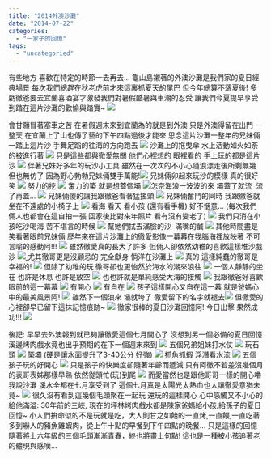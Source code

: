```yaml
---
title: "2014外澳沙灘"
date: "2014-07-22"
categories: 
  - "一家子的回憶"
tags: 
  - "uncategoried"
---
```


有些地方 喜歡在特定的時節一去再去... 龜山島襯著的外澳沙灘是我們家的夏日經典場景 每次我們總趕在秋老虎前才來這裏抓夏天的尾巴 但今年總算不落夏後! 多虧徹爸要去宜蘭喜酒宴才激發我們對暑假酷暑與車潮的忍受 讓我們今夏提早享受到踏在這片沙灘的歡愉與踏實~ ![](images/14471757918_83f2d6733e.jpg)

會甘願冒著塞車之苦 在暑假週末來到宜蘭為的就是到外澳 只是外澳得留在出門一整天 在宜蘭上了山也傳了藝的下午四點過後才能來 思念這片沙灘一整年的兄妹倆 一踏上這片沙 手舞足蹈的往海的方向跑去 [![](images/14655096221_eef308f654.jpg)](http://flickr.com/photos/33703965@N00/14655096221) 沙灘上的拖曳傘 水上活動如火如荼的被進行著 [![](images/14471685339_b9dcb98114.jpg)](http://flickr.com/photos/33703965@N00/14471685339) 只是這些都與徹愛無關 他們心裡想的 眼裡看的 手上玩的都是這片沙 [![](images/14471457919_de796427c0.jpg)](http://flickr.com/photos/33703965@N00/14471457919) 伴著兄妹好多年的玩沙小工具 雖然在一次次的不小心隨浪漂走後所剩無幾 但也無仿了 因為野心勃勃兄妹倆雙手萬能!![](images/14657961642_6dd6568452.jpg) 兄妹倆卯起來玩沙的模樣 真的很好笑 [![](images/14471720808_2a91728491.jpg)](http://flickr.com/photos/33703965@N00/14471720808) 努力的挖 [![](images/14657684442_24cbcf15c9.jpg)](http://flickr.com/photos/33703965@N00/14657684442) 奮力的築 就是想蓋個壩 [![](images/14471660760_d23bd84e76.jpg)](http://flickr.com/photos/33703965@N00/14471660760)怎奈海浪一波波的來 壩蓋了就流  流了再蓋... [![](images/14471712629_dc37e59819.jpg)](http://flickr.com/photos/33703965@N00/14471712629) 兄妹倆傻的讓我跟徹爸看著猛搖頭 [![](images/14635372696_06521797dd.jpg)](http://flickr.com/photos/33703965@N00/14635372696) 兄妹倆奮鬥的同時 我跟徹爸就坐在不遠處的小椅子上 [![](images/14655935634_298cb2d047.jpg)](http://flickr.com/photos/33703965@N00/14655935634) 看海 看天 看小孩 (還有看手機) 好不愜意... (每次我們倆人也都會在這自拍一張 回家後比對來年照片 看有沒有變老了) [![](images/14471718208_929a78122c.jpg)](http://flickr.com/photos/33703965@N00/14471718208) 我們只消在小孩吃沙喝海 苦不堪言的時候 [![](images/14471923967_29eb4c0a3f.jpg)](http://flickr.com/photos/33703965@N00/14471923967) 幫她們拭去滿臉的沙  滿嘴的鹹 [![](images/14471681610_e71a2c3138.jpg)](http://flickr.com/photos/33703965@N00/14471681610) 其他時間盡是笑看著眼前兄妹倆 歷年來在這片沙灘上的徹愛影像一幕幕在我腦海裡放映著 不可言喻的感動阿!!! [![](images/14658349455_7dc6742ce7.jpg)](http://flickr.com/photos/33703965@N00/14658349455) 雖然徹愛真的長大了許多 但倆人卻依然幼稚的喜歡這樣堆沙戲沙 ![](images/14655130211_70a25f0426.jpg)[ ](http://flickr.com/photos/33703965@N00/14658349455)尤其徹哥更是沒顧忌的 完全獻身 惝洋在沙灘上 [![](images/14657982602_22ca433a4b.jpg)](http://flickr.com/photos/33703965@N00/14657982602) 真的 這樣純蠢的徹哥是幸福的! [![](images/14655136361_27c9b65a8e.jpg)](http://flickr.com/photos/33703965@N00/14655136361) 但除了幼稚的玩 徹哥卻也更怡然於海水的潮來浪往 [![](images/14635380246_81c47a7f7a.jpg)](http://flickr.com/photos/33703965@N00/14635380246) 一個人靜靜的坐在 也許是休息 也許是放空 [![](images/14678272313_c941d54e32.jpg)](http://flickr.com/photos/33703965@N00/14678272313) 也也許就是單純感受大海的接觸 [![](images/14655148391_a571bf22e0.jpg)](http://flickr.com/photos/33703965@N00/14655148391) 我跟徹爸好喜歡眼前的這一幕幕 ![](images/14658360065_c36b828908.jpg) 有開心 ![](images/14471494650_d79c02b24b.jpg) 有自在 ![](images/14678275093_1c54c454ea.jpg) 孩子這樣開心又自在這一幕 就是爸媽心中的最美風景阿! ![](images/14471700040_dca17193b1.jpg) 雖然下一個浪來 壩就垮了 徹愛留下的名字就褪去[![](images/14471744479_503dc49c68.jpg)](http://flickr.com/photos/33703965@N00/14471744479) 但徹愛的心裡卻早已留下這抹記憶痕跡~ [![](images/14656142234_9210a58aa5.jpg)](http://flickr.com/photos/33703965@N00/14656142234) 徹家很棒的夏日沙灘回憶阿! 今日出擊 果然成功!!! [![](images/14635402186_f9d4372d92.jpg)](http://flickr.com/photos/33703965@N00/14635402186)

後記: 早早去外澳報到就已夠讓徹愛這個七月開心了 沒想到另一個必備的夏日回憶 溪邊烤肉戲水竟也出乎預期的在下一個週末來到 [](http://flickr.com/photos/33703965@N00/14705363745)[![](images/14702186851_9a60b28083.jpg)](http://flickr.com/photos/33703965@N00/14702186851) 五個兄弟姐妹打水仗 [![](images/14518682750_8650178bdc.jpg)](http://flickr.com/photos/33703965@N00/14518682750) 玩石頭 [![](images/14705372235_7065e77f9f.jpg)](http://flickr.com/photos/33703965@N00/14705372235) 築壩 (硬是讓水面提升了3-40公分 好強) [![](images/14518691090_c3e766083b.jpg)](http://flickr.com/photos/33703965@N00/14518691090) 抓魚抓蝦 浮潛看水流 [![](images/14518690020_0b67e5d304.jpg)](http://flickr.com/photos/33703965@N00/14518690020) 五個孩子玩的好開心 [![](images/14518699049_d7929b9f2c.jpg)](http://flickr.com/photos/33703965@N00/14518699049) 只是孩子的快樂度卻隨著年齡而遞減 只有阿徹不若差沒幾個月的表哥表姊那樣早熟 依然從頭忙(玩)到尾 [![](images/14702962994_a4955d821d.jpg)](http://flickr.com/photos/33703965@N00/14702962994) 而愛當然也是跟他哥哥一樣的開心嚕 我說沙灘 溪水全都在七月享受到了 這個七月真是太陽光太熱血也太讓徹愛意猶未竟~ [![](images/14518710139_b8af6fcb17.jpg)](http://flickr.com/photos/33703965@N00/14518710139) 很久沒有看到這幾個毛頭聚在一起玩 還玩的這樣開心 心中感觸又不小心的給他滿溢: 30年前的三峽, 現在的坪林烤肉戲水都是陳家爸媽給小孩,給孫子的夏日回憶~ 小人們拚命似的不是玩就是吃，大人則甘之如飴的一直烤,一直餵,一直吃著多到嚇人的豬魚雞蝦肉，從上午十點的早餐到下午四點的晚餐... 只是這樣的回憶隨著將上六年級的三個毛頭漸漸青春，終也將畫上句點! 這也是一種被小孩追著老的體現與感嘆...
